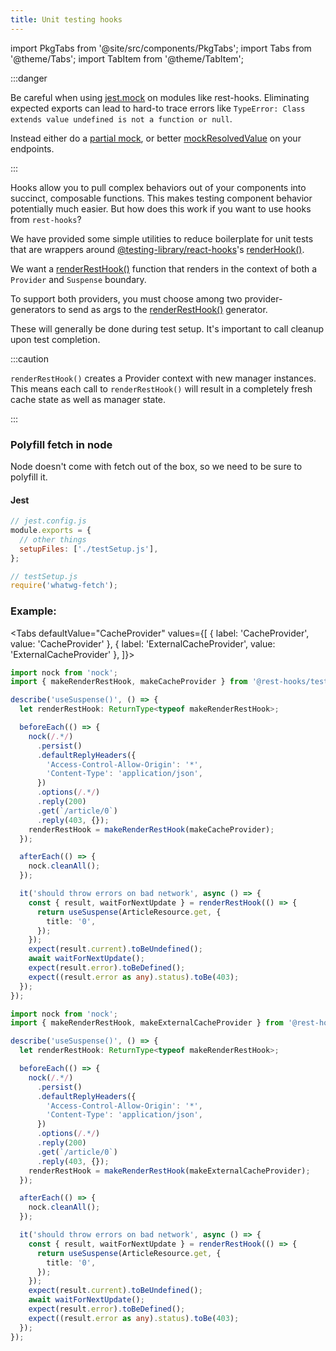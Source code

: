 ```yaml
---
title: Unit testing hooks
---
```

import PkgTabs from '@site/src/components/PkgTabs';
import Tabs from '@theme/Tabs';
import TabItem from '@theme/TabItem';

:::danger

Be careful when using [jest.mock](https://jestjs.io/docs/jest-object#jestmockmodulename-factory-options) on modules like rest-hooks. Eliminating expected
exports can lead to hard-to trace
errors like `TypeError: Class extends value undefined is not a function or null`.

Instead either do a [partial mock](https://jestjs.io/docs/mock-functions#mocking-partials),
or better [mockResolvedValue](https://jestjs.io/docs/mock-functions#mocking-modules) on your
endpoints.

:::

Hooks allow you to pull complex behaviors out of your components into succinct,
composable functions. This makes testing component behavior potentially much
easier. But how does this work if you want to use hooks from `rest-hooks`?

We have provided some simple utilities to reduce boilerplate for unit tests
that are wrappers around [@testing-library/react-hooks](https://github.com/testing-library/react-hooks-testing-library)'s [renderHook()](https://react-hooks-testing-library.com/reference/api#renderhook-options).

We want a [renderRestHook()](../api/makeRenderRestHook#renderresthook) function that renders in the context of both
a `Provider` and `Suspense` boundary.

To support both providers, you must choose among two provider-generators to
send as args to the [renderRestHook()](../api/makeRenderRestHook#renderresthook) generator.

These will generally be done during test setup. It's important to call cleanup
upon test completion.

:::caution

`renderRestHook()` creates a Provider context with new manager instances. This means each call
to `renderRestHook()` will result in a completely fresh cache state as well as manager state.

:::

### Polyfill fetch in node

Node doesn't come with fetch out of the box, so we need to be sure to polyfill it.

#### Jest

```js
// jest.config.js
module.exports = {
  // other things
  setupFiles: ['./testSetup.js'],
};
```
```js
// testSetup.js
require('whatwg-fetch');
```

### Example:

<Tabs
defaultValue="CacheProvider"
values={[
{ label: 'CacheProvider', value: 'CacheProvider' },
{ label: 'ExternalCacheProvider', value: 'ExternalCacheProvider' },
]}>
<TabItem value="CacheProvider">

```typescript
import nock from 'nock';
import { makeRenderRestHook, makeCacheProvider } from '@rest-hooks/test';

describe('useSuspense()', () => {
  let renderRestHook: ReturnType<typeof makeRenderRestHook>;

  beforeEach(() => {
    nock(/.*/)
      .persist()
      .defaultReplyHeaders({
        'Access-Control-Allow-Origin': '*',
        'Content-Type': 'application/json',
      })
      .options(/.*/)
      .reply(200)
      .get(`/article/0`)
      .reply(403, {});
    renderRestHook = makeRenderRestHook(makeCacheProvider);
  });

  afterEach(() => {
    nock.cleanAll();
  });

  it('should throw errors on bad network', async () => {
    const { result, waitForNextUpdate } = renderRestHook(() => {
      return useSuspense(ArticleResource.get, {
        title: '0',
      });
    });
    expect(result.current).toBeUndefined();
    await waitForNextUpdate();
    expect(result.error).toBeDefined();
    expect((result.error as any).status).toBe(403);
  });
});
```

</TabItem>
<TabItem value="ExternalCacheProvider">

```typescript
import nock from 'nock';
import { makeRenderRestHook, makeExternalCacheProvider } from '@rest-hooks/test';

describe('useSuspense()', () => {
  let renderRestHook: ReturnType<typeof makeRenderRestHook>;

  beforeEach(() => {
    nock(/.*/)
      .persist()
      .defaultReplyHeaders({
        'Access-Control-Allow-Origin': '*',
        'Content-Type': 'application/json',
      })
      .options(/.*/)
      .reply(200)
      .get(`/article/0`)
      .reply(403, {});
    renderRestHook = makeRenderRestHook(makeExternalCacheProvider);
  });

  afterEach(() => {
    nock.cleanAll();
  });

  it('should throw errors on bad network', async () => {
    const { result, waitForNextUpdate } = renderRestHook(() => {
      return useSuspense(ArticleResource.get, {
        title: '0',
      });
    });
    expect(result.current).toBeUndefined();
    await waitForNextUpdate();
    expect(result.error).toBeDefined();
    expect((result.error as any).status).toBe(403);
  });
});
```

</TabItem>
</Tabs>
